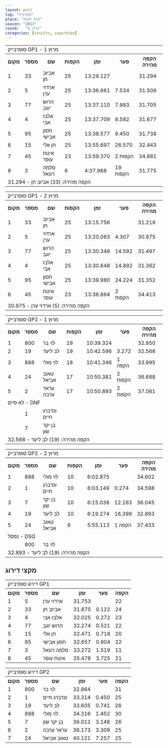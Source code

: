 ```yaml
---
layout: post
tag: "סופרבייק"
place: "פתח תקווה"
season: "2013"
round:   "מרוץ 1"
categories: [results, superbike]
---
```

<table class="line_color">
<tr>
    <td colspan="99" class="title_font">סופרבייק GP1 - מרוץ 1</td>
</tr>
<tr class="rnkh_bkcolor">
    <th class="rnkh_font">מקום</th>
    <th class="rnkh_font">מספר</th>
    <th class="rnkh_font">שם</th>
    <th class="rnkh_font">הקפות</th>
    <th class="rnkh_font">זמן</th>
    <th class="rnkh_font">פער</th>
    <th class="rnkh_font">הקפה מהירה</th>
</tr>
<tr class="rnk_bkcolor">
    <td class="rnk_font">1</td>
    <td class="rnk_font">33</td>
    <td class="rnk_font">אביוב חן</td>
    <td class="rnk_font">25</td>
    <td class="rnk_font">13:29.127</td>
    <td class="rnk_font"></td>
    <td class="rnk_font">31.294</td>
</tr>
<tr class="rnk_bkcolor">
    <td class="rnk_font">2</td>
    <td class="rnk_font">5</td>
    <td class="rnk_font">ארדזי ערן</td>
    <td class="rnk_font">25</td>
    <td class="rnk_font">13:36.661</td>
    <td class="rnk_font">7.534</td>
    <td class="rnk_font">31.509</td>
</tr>
<tr class="rnk_bkcolor">
    <td class="rnk_font">3</td>
    <td class="rnk_font">77</td>
    <td class="rnk_font">הרוש יוגב</td>
    <td class="rnk_font">25</td>
    <td class="rnk_font">13:37.110</td>
    <td class="rnk_font">7.983</td>
    <td class="rnk_font">31.705</td>
</tr>
<tr class="rnk_bkcolor">
    <td class="rnk_font">4</td>
    <td class="rnk_font">4</td>
    <td class="rnk_font">אלבז אבי</td>
    <td class="rnk_font">25</td>
    <td class="rnk_font">13:37.709</td>
    <td class="rnk_font">8.582</td>
    <td class="rnk_font">31.677</td>
</tr>
<tr class="rnk_bkcolor">
    <td class="rnk_font">5</td>
    <td class="rnk_font">95</td>
    <td class="rnk_font">חסון אבישי</td>
    <td class="rnk_font">25</td>
    <td class="rnk_font">13:38.577</td>
    <td class="rnk_font">9.450</td>
    <td class="rnk_font">31.738</td>
</tr>
<tr class="rnk_bkcolor">
    <td class="rnk_font">6</td>
    <td class="rnk_font">15</td>
    <td class="rnk_font">חן אלי</td>
    <td class="rnk_font">25</td>
    <td class="rnk_font">13:55.697</td>
    <td class="rnk_font">26.570</td>
    <td class="rnk_font">32.443</td>
</tr>
<tr class="rnk_bkcolor">
    <td class="rnk_font">7</td>
    <td class="rnk_font">45</td>
    <td class="rnk_font">איטח עופר</td>
    <td class="rnk_font">23</td>
    <td class="rnk_font">13:59.370</td>
    <td class="rnk_font">2 הקפות</td>
    <td class="rnk_font">34.881</td>
</tr>
<tr class="rnk_bkcolor">
    <td class="rnk_font">8</td>
    <td class="rnk_font">3</td>
    <td class="rnk_font">סלמה רונאל</td>
    <td class="rnk_font">6</td>
    <td class="rnk_font">4:37.968</td>
    <td class="rnk_font">19 הקפות</td>
    <td class="rnk_font">31.775</td>
</tr>
<tr>
    <td colspan="99" class="comment_font">הקפה מהירה: (33) אביוב חן - 31.294</td>
</tr>
</table>

<table class="line_color">
<tr>
    <td colspan="99" class="title_font">סופרבייק GP1 - מרוץ 2</td>
</tr>
<tr class="rnkh_bkcolor">
    <th class="rnkh_font">מקום</th>
    <th class="rnkh_font">מספר</th>
    <th class="rnkh_font">שם</th>
    <th class="rnkh_font">הקפות</th>
    <th class="rnkh_font">זמן</th>
    <th class="rnkh_font">פער</th>
    <th class="rnkh_font">הקפה מהירה</th>
</tr>
<tr class="rnk_bkcolor">
    <td class="rnk_font">1</td>
    <td class="rnk_font">33</td>
    <td class="rnk_font">אביוב חן</td>
    <td class="rnk_font">25</td>
    <td class="rnk_font">13:15.756</td>
    <td class="rnk_font"></td>
    <td class="rnk_font">31.219</td>
</tr>
<tr class="rnk_bkcolor">
    <td class="rnk_font">2</td>
    <td class="rnk_font">5</td>
    <td class="rnk_font">ארדזי ערן</td>
    <td class="rnk_font">25</td>
    <td class="rnk_font">13:20.063</td>
    <td class="rnk_font">4.307</td>
    <td class="rnk_font">30.975</td>
</tr>
<tr class="rnk_bkcolor">
    <td class="rnk_font">3</td>
    <td class="rnk_font">77</td>
    <td class="rnk_font">הרוש יוגב</td>
    <td class="rnk_font">25</td>
    <td class="rnk_font">13:30.348</td>
    <td class="rnk_font">14.592</td>
    <td class="rnk_font">31.497</td>
</tr>
<tr class="rnk_bkcolor">
    <td class="rnk_font">4</td>
    <td class="rnk_font">4</td>
    <td class="rnk_font">אלבז אבי</td>
    <td class="rnk_font">25</td>
    <td class="rnk_font">13:30.648</td>
    <td class="rnk_font">14.892</td>
    <td class="rnk_font">31.362</td>
</tr>
<tr class="rnk_bkcolor">
    <td class="rnk_font">5</td>
    <td class="rnk_font">95</td>
    <td class="rnk_font">חסון אבישי</td>
    <td class="rnk_font">25</td>
    <td class="rnk_font">13:39.980</td>
    <td class="rnk_font">24.224</td>
    <td class="rnk_font">31.352</td>
</tr>
<tr class="rnk_bkcolor">
    <td class="rnk_font">6</td>
    <td class="rnk_font">45</td>
    <td class="rnk_font">איטח עופר</td>
    <td class="rnk_font">23</td>
    <td class="rnk_font">13:36.864</td>
    <td class="rnk_font">2 הקפות</td>
    <td class="rnk_font">34.413</td>
</tr>
<tr>
    <td colspan="99" class="comment_font">הקפה מהירה: (5) ארדזי ערן - 30.975</td>
</tr>
</table>

<table class="line_color">
<tr>
    <td colspan="99" class="title_font">סופרבייק GP2 - מרוץ 1</td>
</tr>
<tr class="rnkh_bkcolor">
    <th class="rnkh_font">מקום</th>
    <th class="rnkh_font">מספר</th>
    <th class="rnkh_font">שם</th>
    <th class="rnkh_font">הקפות</th>
    <th class="rnkh_font">זמן</th>
    <th class="rnkh_font">פער</th>
    <th class="rnkh_font">הקפה מהירה</th>
</tr>
<tr class="rnk_bkcolor">
    <td class="rnk_font">1</td>
    <td class="rnk_font">800</td>
    <td class="rnk_font">לוי בר</td>
    <td class="rnk_font">19</td>
    <td class="rnk_font">10:39.324</td>
    <td class="rnk_font"></td>
    <td class="rnk_font">32.950</td>
</tr>
<tr class="rnk_bkcolor">
    <td class="rnk_font">2</td>
    <td class="rnk_font">19</td>
    <td class="rnk_font">לב ליעד</td>
    <td class="rnk_font">19</td>
    <td class="rnk_font">10:42.596</td>
    <td class="rnk_font">3.272</td>
    <td class="rnk_font">32.568</td>
</tr>
<tr class="rnk_bkcolor">
    <td class="rnk_font">3</td>
    <td class="rnk_font">888</td>
    <td class="rnk_font">לוי מולי</td>
    <td class="rnk_font">18</td>
    <td class="rnk_font">10:41.346</td>
    <td class="rnk_font">1 הקפה</td>
    <td class="rnk_font">33.995</td>
</tr>
<tr class="rnk_bkcolor">
    <td class="rnk_font">4</td>
    <td class="rnk_font">24</td>
    <td class="rnk_font">טאוב אביאל</td>
    <td class="rnk_font">17</td>
    <td class="rnk_font">10:50.381</td>
    <td class="rnk_font">2 הקפות</td>
    <td class="rnk_font">36.688</td>
</tr>
<tr class="rnk_bkcolor">
    <td class="rnk_font">5</td>
    <td class="rnk_font">2</td>
    <td class="rnk_font">עראר ערבה</td>
    <td class="rnk_font">17</td>
    <td class="rnk_font">10:50.893</td>
    <td class="rnk_font">2 הקפות</td>
    <td class="rnk_font">37.061</td>
</tr>
<tr>
    <td  colspan="99" class="subtitle_font">לא סיים - DNF</td>
</tr>
<tr class="rnk_bkcolor">
    <td class="rnk_font"></td>
    <td class="rnk_font">1</td>
    <td class="rnk_font">זנדברג חיים</td>
    <td class="rnk_font"></td>
    <td class="rnk_font"></td>
    <td class="rnk_font"></td>
    <td class="rnk_font"></td>
</tr>
<tr class="rnk_bkcolor">
    <td class="rnk_font"></td>
    <td class="rnk_font">7</td>
    <td class="rnk_font">בן יקר שון</td>
    <td class="rnk_font"></td>
    <td class="rnk_font"></td>
    <td class="rnk_font"></td>
    <td class="rnk_font"></td>
</tr>
<tr>
    <td colspan="99" class="comment_font">הקפה מהירה: (19) לב ליעד - 32.568</td>
</tr>
</table>

<table class="line_color">
<tr>
    <td colspan="99" class="title_font">סופרבייק GP2 - מרוץ 2</td>
</tr>
<tr class="rnkh_bkcolor">
    <th class="rnkh_font">מקום</th>
    <th class="rnkh_font">מספר</th>
    <th class="rnkh_font">שם</th>
    <th class="rnkh_font">הקפות</th>
    <th class="rnkh_font">זמן</th>
    <th class="rnkh_font">פער</th>
    <th class="rnkh_font">הקפה מהירה</th>
</tr>
<tr class="rnk_bkcolor">
    <td class="rnk_font">1</td>
    <td class="rnk_font">888</td>
    <td class="rnk_font">לוי מולי</td>
    <td class="rnk_font">10</td>
    <td class="rnk_font">6:02.875</td>
    <td class="rnk_font"></td>
    <td class="rnk_font">34.602</td>
</tr>
<tr class="rnk_bkcolor">
    <td class="rnk_font">2</td>
    <td class="rnk_font">1</td>
    <td class="rnk_font">זנדברג חיים</td>
    <td class="rnk_font">10</td>
    <td class="rnk_font">6:03.149</td>
    <td class="rnk_font">0.274</td>
    <td class="rnk_font">34.598</td>
</tr>
<tr class="rnk_bkcolor">
    <td class="rnk_font">3</td>
    <td class="rnk_font">7</td>
    <td class="rnk_font">בן יקר שון</td>
    <td class="rnk_font">10</td>
    <td class="rnk_font">6:15.038</td>
    <td class="rnk_font">12.163</td>
    <td class="rnk_font">36.045</td>
</tr>
<tr class="rnk_bkcolor">
    <td class="rnk_font">4</td>
    <td class="rnk_font">19</td>
    <td class="rnk_font">לב ליעד</td>
    <td class="rnk_font">10</td>
    <td class="rnk_font">6:19.274</td>
    <td class="rnk_font">16.399</td>
    <td class="rnk_font">32.893</td>
</tr>
<tr class="rnk_bkcolor">
    <td class="rnk_font">5</td>
    <td class="rnk_font">24</td>
    <td class="rnk_font">טאוב אביאל</td>
    <td class="rnk_font">9</td>
    <td class="rnk_font">5:55.113</td>
    <td class="rnk_font">1 הקפה</td>
    <td class="rnk_font">37.433</td>
</tr>
<tr>
    <td colspan="99" class="subtitle_font">נפסל - DSQ</td>
</tr>
<tr class="rnk_bkcolor">
    <td class="rnk_font"></td>
    <td class="rnk_font">800</td>
    <td class="rnk_font">לוי בר</td>
    <td class="rnk_font"></td>
    <td class="rnk_font"></td>
    <td class="rnk_font"></td>
    <td class="rnk_font"></td>
</tr>
<tr>
    <td colspan="99" class="comment_font">הקפה מהירה: (19) לב ליעד - 32.893</td>
</tr>
</table>

<h2>מקצי דירוג</h2>

<table class="line_color">
<tr>
    <td colspan="99" class="title_font">דירוג סופרבייק GP1</td>
</tr>
<tr class="rnkh_bkcolor">
    <th class="rnkh_font">מקום</th>
    <th class="rnkh_font">מספר</th>
    <th class="rnkh_font">שם</th>
    <th class="rnkh_font">זמן</th>
    <th class="rnkh_font">פער</th>
    <th class="rnkh_font">הקפה</th>
</tr>
<tr class="rnk_bkcolor">
    <td class="rnk_font">1</td>
    <td class="rnk_font">5</td>
    <td class="rnk_font">ארדזי ערן</td>
    <td class="rnk_font">31.753</td>
    <td class="rnk_font"></td>
    <td class="rnk_font">22</td>
</tr>
<tr class="rnk_bkcolor">
    <td class="rnk_font">2</td>
    <td class="rnk_font">33</td>
    <td class="rnk_font">אביוב חן</td>
    <td class="rnk_font">31.875</td>
    <td class="rnk_font">0.122</td>
    <td class="rnk_font">24</td>
</tr>
<tr class="rnk_bkcolor">
    <td class="rnk_font">3</td>
    <td class="rnk_font">4</td>
    <td class="rnk_font">אלבז אבי</td>
    <td class="rnk_font">32.025</td>
    <td class="rnk_font">0.272</td>
    <td class="rnk_font">23</td>
</tr>
<tr class="rnk_bkcolor">
    <td class="rnk_font">4</td>
    <td class="rnk_font">77</td>
    <td class="rnk_font">הרוש יוגב</td>
    <td class="rnk_font">32.274</td>
    <td class="rnk_font">0.521</td>
    <td class="rnk_font">22</td>
</tr>
<tr class="rnk_bkcolor">
    <td class="rnk_font">5</td>
    <td class="rnk_font">15</td>
    <td class="rnk_font">חן אלי</td>
    <td class="rnk_font">32.471</td>
    <td class="rnk_font">0.718</td>
    <td class="rnk_font">20</td>
</tr>
<tr class="rnk_bkcolor">
    <td class="rnk_font">6</td>
    <td class="rnk_font">95</td>
    <td class="rnk_font">חסון אבישי</td>
    <td class="rnk_font">32.657</td>
    <td class="rnk_font">0.904</td>
    <td class="rnk_font">22</td>
</tr>
<tr class="rnk_bkcolor">
    <td class="rnk_font">7</td>
    <td class="rnk_font">3</td>
    <td class="rnk_font">סלמה רונאל</td>
    <td class="rnk_font">33.272</td>
    <td class="rnk_font">1.519</td>
    <td class="rnk_font">11</td>
</tr>
<tr class="rnk_bkcolor">
    <td class="rnk_font">8</td>
    <td class="rnk_font">45</td>
    <td class="rnk_font">איטח עופר</td>
    <td class="rnk_font">35.478</td>
    <td class="rnk_font">3.725</td>
    <td class="rnk_font">21</td>
</tr>

</table>

<table class="line_color">
<tr>
    <td colspan="99" class="title_font">דירוג סופרבייק GP2</td>
</tr>
<tr class="rnkh_bkcolor">
    <th class="rnkh_font">מקום</th>
    <th class="rnkh_font">מספר</th>
    <th class="rnkh_font">שם</th>
    <th class="rnkh_font">זמן</th>
    <th class="rnkh_font">פער</th>
    <th class="rnkh_font">הקפה</th>
</tr>
<tr class="rnk_bkcolor">
    <td class="rnk_font">1</td>
    <td class="rnk_font">800</td>
    <td class="rnk_font">לוי בר</td>
    <td class="rnk_font">32.864</td>
    <td class="rnk_font"></td>
    <td class="rnk_font">31</td>
</tr>
<tr class="rnk_bkcolor">
    <td class="rnk_font">2</td>
    <td class="rnk_font">1</td>
    <td class="rnk_font">זנדברג חיים</td>
    <td class="rnk_font">33.314</td>
    <td class="rnk_font">0.450</td>
    <td class="rnk_font">25</td>
</tr>
<tr class="rnk_bkcolor">
    <td class="rnk_font">3</td>
    <td class="rnk_font">19</td>
    <td class="rnk_font">לב ליעד</td>
    <td class="rnk_font">33.605</td>
    <td class="rnk_font">0.741</td>
    <td class="rnk_font">26</td>
</tr>
<tr class="rnk_bkcolor">
    <td class="rnk_font">4</td>
    <td class="rnk_font">888</td>
    <td class="rnk_font">לוי מולי</td>
    <td class="rnk_font">34.316</td>
    <td class="rnk_font">1.452</td>
    <td class="rnk_font">30</td>
</tr>
<tr class="rnk_bkcolor">
    <td class="rnk_font">5</td>
    <td class="rnk_font">7</td>
    <td class="rnk_font">בן יקר שון</td>
    <td class="rnk_font">36.012</td>
    <td class="rnk_font">3.148</td>
    <td class="rnk_font">26</td>
</tr>
<tr class="rnk_bkcolor">
    <td class="rnk_font">6</td>
    <td class="rnk_font">2</td>
    <td class="rnk_font">עראר ערבה</td>
    <td class="rnk_font">36.173</td>
    <td class="rnk_font">3.309</td>
    <td class="rnk_font">25</td>
</tr>
<tr class="rnk_bkcolor">
    <td class="rnk_font">7</td>
    <td class="rnk_font">24</td>
    <td class="rnk_font">טאוב אביאל</td>
    <td class="rnk_font">40.121</td>
    <td class="rnk_font">7.257</td>
    <td class="rnk_font">25</td>
</tr>
</table>
